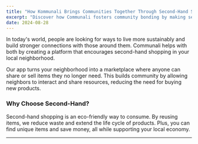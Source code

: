 ```yaml
---
title: "How Kommunali Brings Communities Together Through Second-Hand Shopping"
excerpt: "Discover how Communali fosters community bonding by making second-hand shopping easier and more accessible."
date: 2024-08-28
---
```


In today's world, people are looking for ways to live more sustainably and build stronger connections with those around them. Communali helps with both by creating a platform that encourages second-hand shopping in your local neighborhood.

Our app turns your neighborhood into a marketplace where anyone can share or sell items they no longer need. This builds community by allowing neighbors to interact and share resources, reducing the need for buying new products.

### Why Choose Second-Hand?

Second-hand shopping is an eco-friendly way to consume. By reusing items, we reduce waste and extend the life cycle of products. Plus, you can find unique items and save money, all while supporting your local economy.

---
